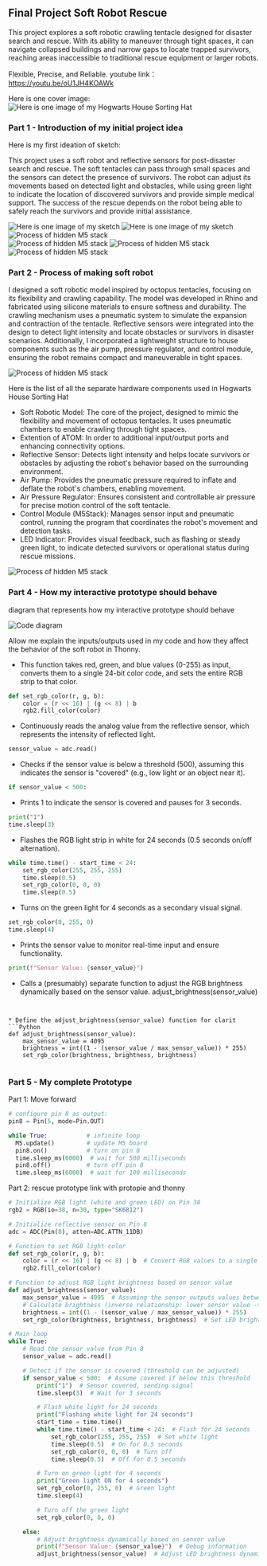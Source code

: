 ## Final Project Soft Robot Rescue
This project explores a soft robotic crawling tentacle designed for disaster search and rescue. 
With its ability to maneuver through tight spaces, 
it can navigate collapsed buildings and narrow gaps to locate trapped survivors, 
reaching areas inaccessible to traditional rescue equipment or larger robots.

Flexible, Precise, and Reliable.
youtube link：https://youtu.be/oU1JH4KOAWk

Here is one cover image:
![Here is one image of my Hogwarts House Sorting Hat](cover.png)


### Part 1 - Introduction of my initial project idea
Here is my first ideation of sketch:  

This project uses a soft robot and reflective sensors for post-disaster search and rescue. The soft tentacles can pass through small spaces and the sensors can detect the presence of survivors. The robot can adjust its movements based on detected light and obstacles, while using green light to indicate the location of discovered survivors and provide simple medical support. The success of the rescue depends on the robot being able to safely reach the survivors and provide initial assistance.

![Here is one image of my sketch](sketch1.png)
![Here is one image of my sketch](sketch2.png)
![Process of hidden M5 stack](researchp.png)  
![Process of hidden M5 stack](research1.png)
![Process of hidden M5 stack](researchq2.png)
![Process of hidden M5 stack](researcha2.png)


### Part 2 - Process of making soft robot
I designed a soft robotic model inspired by octopus tentacles, focusing on its flexibility and crawling capability. The model was developed in Rhino and fabricated using silicone materials to ensure softness and durability. The crawling mechanism uses a pneumatic system to simulate the expansion and contraction of the tentacle. Reflective sensors were integrated into the design to detect light intensity and locate obstacles or survivors in disaster scenarios. Additionally, I incorporated a lightweight structure to house components such as the air pump, pressure regulator, and control module, ensuring the robot remains compact and maneuverable in tight spaces.

![Process of hidden M5 stack](process.png)  

Here is the list of all the separate hardware components used in Hogwarts House Sorting Hat
* Soft Robotic Model: The core of the project, designed to mimic the flexibility and movement of octopus tentacles. It uses pneumatic chambers to enable crawling through tight spaces. 
* Extention of ATOM: In order to additional input/output ports and enhancing connectivity options.  
* Reflective Sensor: Detects light intensity and helps locate survivors or obstacles by adjusting the robot's behavior based on the surrounding environment.
* Air Pump: Provides the pneumatic pressure required to inflate and deflate the robot's chambers, enabling movement.
* Air Pressure Regulator: Ensures consistent and controllable air pressure for precise motion control of the soft tentacle.
* Control Module (M5Stack): Manages sensor input and pneumatic control, running the program that coordinates the robot's movement and detection tasks.
* LED Indicator: Provides visual feedback, such as flashing or steady green light, to indicate detected survivors or operational status during rescue missions.

![Process of hidden M5 stack](pdiagram.png) 

### Part 4 - How my interactive prototype should behave
diagram that represents how my interactive prototype should behave  

![Code diagram](ddiagram.png)  

Allow me explain the inputs/outputs used in my code and how they affect the behavior of the soft robot in Thonny.
* This function takes red, green, and blue values (0-255) as input, converts them to a single 24-bit color code, and sets the entire RGB strip to that color.
```Python
def set_rgb_color(r, g, b):
    color = (r << 16) | (g << 8) | b
    rgb2.fill_color(color)


```  

* Continuously reads the analog value from the reflective sensor, which represents the intensity of reflected light.
```Python
sensor_value = adc.read()

```  

* Checks if the sensor value is below a threshold (500), assuming this indicates the sensor is "covered" (e.g., low light or an object near it).
```Python
if sensor_value < 500:
```

* Prints 1 to indicate the sensor is covered and pauses for 3 seconds.
```Python
print("1")
time.sleep(3)

```

* Flashes the RGB light strip in white for 24 seconds (0.5 seconds on/off alternation).
```Python
while time.time() - start_time < 24:
    set_rgb_color(255, 255, 255)
    time.sleep(0.5)
    set_rgb_color(0, 0, 0)
    time.sleep(0.5)

```

* Turns on the green light for 4 seconds as a secondary visual signal.
```Python
set_rgb_color(0, 255, 0)
time.sleep(4)


```

* Prints the sensor value to monitor real-time input and ensure functionality.
```Python
print(f"Sensor Value: {sensor_value}")

```


* Calls a (presumably) separate function to adjust the RGB brightness dynamically based on the sensor value.
adjust_brightness(sensor_value)

```


* Define the adjust_brightness(sensor_value) function for clarit
```Python
def adjust_brightness(sensor_value):
    max_sensor_value = 4095
    brightness = int((1 - (sensor_value / max_sensor_value)) * 255)
    set_rgb_color(brightness, brightness, brightness)


```
### Part 5 - My complete Prototype 
Part 1: Move forward
```Python
# configure pin 8 as output:
pin8 = Pin(5, mode=Pin.OUT)

while True:           # infinite loop
  M5.update()         # update M5 board
  pin8.on()           # turn on pin 8
  time.sleep_ms(6000)  # wait for 500 milliseconds
  pin8.off()          # turn off pin 8 
  time.sleep_ms(6000)  # wait for 100 milliseconds

```

Part 2: rescue prototype link with protopie and thonny
```Python
# Initialize RGB light (white and green LED) on Pin 38
rgb2 = RGB(io=38, n=30, type="SK6812")

# Initialize reflective sensor on Pin 8
adc = ADC(Pin(8), atten=ADC.ATTN_11DB)

# Function to set RGB light color
def set_rgb_color(r, g, b):
    color = (r << 16) | (g << 8) | b  # Convert RGB values to a single color
    rgb2.fill_color(color)

# Function to adjust RGB light brightness based on sensor value
def adjust_brightness(sensor_value):
    max_sensor_value = 4095  # Assuming the sensor outputs values between 0 and 4095
    # Calculate brightness (inverse relationship: lower sensor value -> higher brightness)
    brightness = int((1 - (sensor_value / max_sensor_value)) * 255)
    set_rgb_color(brightness, brightness, brightness)  # Set LED brightness as white light

# Main loop
while True:
    # Read the sensor value from Pin 8
    sensor_value = adc.read()

    # Detect if the sensor is covered (threshold can be adjusted)
    if sensor_value < 500:  # Assume covered if below this threshold
        print("1")  # Sensor covered, sending signal
        time.sleep(3)  # Wait for 3 seconds

        # Flash white light for 24 seconds
        print("Flashing white light for 24 seconds")
        start_time = time.time()
        while time.time() - start_time < 24:  # Flash for 24 seconds
            set_rgb_color(255, 255, 255)  # Set white light
            time.sleep(0.5)  # On for 0.5 seconds
            set_rgb_color(0, 0, 0)  # Turn off
            time.sleep(0.5)  # Off for 0.5 seconds

        # Turn on green light for 4 seconds
        print("Green light ON for 4 seconds")
        set_rgb_color(0, 255, 0)  # Green light
        time.sleep(4)

        # Turn off the green light
        set_rgb_color(0, 0, 0)

    else:
        # Adjust brightness dynamically based on sensor value
        print(f"Sensor Value: {sensor_value}")  # Debug information
        adjust_brightness(sensor_value)  # Adjust LED brightness dynamically


```  

